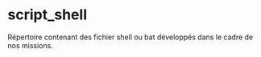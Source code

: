 # script_shell
Répertoire contenant des fichier shell ou bat développés dans le cadre de nos missions.
